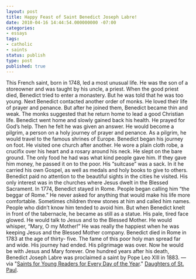 ```yaml
---
layout: post
title: Happy Feast of Saint Benedict Joseph Labre!
date: 2010-04-16 14:44:54.000000000 -07:00
categories:
- essays
tags:
- catholic
- saints
status: publish
type: post
published: true
---
```

This French saint, born in 1748, led a most unusual life. He was the son of a storeowner and was taught by his uncle, a priest. When the good priest died, Benedict tried to enter a monastery. But he was told that he was too young. Next Benedict contacted another order of monks. He loved their life of prayer and penance. But after he joined them, Benedict became thin and weak. The monks suggested that he return home to lead a good Christian life. Benedict went home and slowly gained back his health. He prayed for God’s help. Then he felt he was given an answer. He would become a pilgrim, a person on a holy journey of prayer and penance. As a pilgrim, he would travel to the famous shrines of Europe. Benedict began his journey on foot. He visited one church after another. He wore a plain cloth robe, a crucifix over his heart and a rosary around his neck. He slept on the bare ground. The only food he had was what kind people gave him. If they gave him money, he passed it on to the poor. His “suitcase” was a sack. In it he carried his own Gospel, as well as medals and holy books to give to others. Benedict paid no attention to the beautiful sights in the cities he visited. His only interest was in the churches where Jesus dwelt in the Blessed Sacrament. In 1774, Benedict stayed in Rome. People began calling him “the beggar of Rome.” He never asked for anything that would make his life more comfortable. Sometimes children threw stones at him and called him names. People who didn’t know him tended to avoid him. But when Benedict knelt in front of the tabernacle, he became as still as a statue. His pale, tired face glowed. He would talk to Jesus and to the Blessed Mother. He would whisper, “Mary, O my Mother!” He was really the happiest when he was keeping Jesus and the Blessed Mother company. Benedict died in Rome in 1783 at the age of thirty- five. The fame of this poor holy man spread far and wide. His journey had ended. His pilgrimage was over. Now he would be with Jesus and Mary forever. One hundred years after his death, Benedict Joseph Labre was proclaimed a saint by Pope Leo XIII in 1883.
&mdash; via "[Saints for Young Readers for Every Day of the Year](http://jclubcatholic.org/stories/saints_april.php#16)." [Daughters of St. Paul](http://www.daughtersofstpaul.com/).
